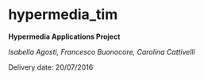 # hypermedia_tim


 **Hypermedia Applications Project**
 
 *Isabella Agosti, Francesco Buonocore, Carolina Cattivelli*
 
 Delivery date: 20/07/2016
 
 
 
